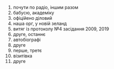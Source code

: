 1. почути по радіо, іншим разом
2. бабусю, академіку
3. офіційено діловий
4. наша орг, у новій зеланд
5. витяг із протоколу №4 засідання 2009, 2019
6. друге, останнє
7. автобіографі
8. друге
9. перше, третє
10. візитівка
11. друге
